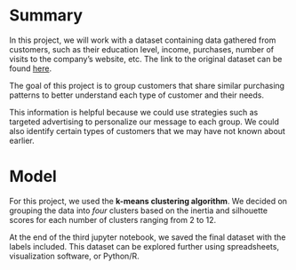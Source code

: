 # Summary
In this project, we will work with a dataset containing data gathered from customers, such as their education level, income, purchases, number of visits to the company’s website, etc. The link to the original dataset can be found [here](https://www.kaggle.com/imakash3011/customer-personality-analysis).

The goal of this project is to group customers that share similar purchasing patterns to better understand each type of customer and their needs. 

This information is helpful because we could use strategies such as targeted advertising to personalize our message to each group. We could also identify certain types of customers that we may have not known about earlier. 

# Model
For this project, we used the **k-means clustering algorithm**. We decided on grouping the data into *four* clusters based on the inertia and silhouette scores for each number of clusters ranging from 2 to 12.

At the end of the third jupyter notebook, we saved the final dataset with the labels included. This dataset can be explored further using spreadsheets, visualization software, or Python/R.

